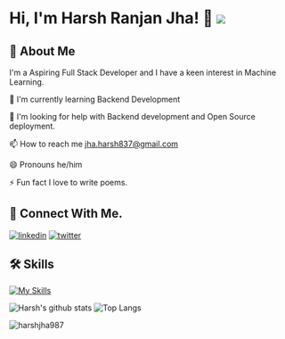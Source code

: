 
# Hi, I'm Harsh Ranjan Jha! 👋                                                                                                                     ![](https://komarev.com/ghpvc/?username=your-harshjha987)




## 🚀 About Me
I'm a Aspiring Full Stack Developer and I have a keen interest in Machine Learning.






🧠 I'm currently learning Backend Development



🤔 I'm looking for help with Backend development and Open Source deployment.



📫 How to reach me jha.harsh837@gmail.com

😄 Pronouns he/him

⚡️ Fun fact I love to write poems.


## 🔗 Connect With Me.

[![linkedin](https://img.shields.io/badge/linkedin-0A66C2?style=for-the-badge&logo=linkedin&logoColor=white)](https://www.linkedin.com/in/harsh-ranjan-jha-b16698238/)
[![twitter](https://img.shields.io/badge/twitter-1DA1F2?style=for-the-badge&logo=twitter&logoColor=white)](https://twitter.com/thattallboy987)


## 🛠 Skills
[![My Skills](https://skillicons.dev/icons?i=html,css,js,react,express,firebase,git,github,java,nextjs,nodejs,postman,redux,tailwind,c)](https://skillicons.dev)

![Harsh's github stats](https://github-readme-stats.vercel.app/api?username=harshjha987)
![Top Langs](https://github-readme-stats.vercel.app/api/top-langs/?username=harshjha987) 
<p><img align="center" src="https://github-readme-streak-stats.herokuapp.com/?user=harshjha987&" alt="harshjha987" /></p>



